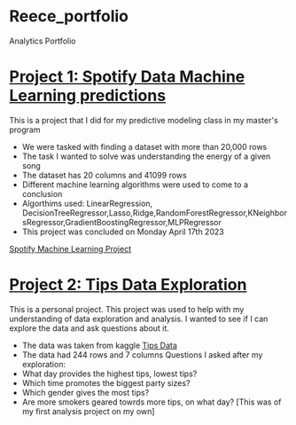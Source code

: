 # Reece_portfolio
Analytics Portfolio 

# [Project 1: Spotify Data Machine Learning predictions](https://reecealbert.github.io/Reece_portfolio/)

This is a project that I did for my predictive modeling class in my master's program

* We were tasked with finding a dataset with more than 20,000 rows
* The task I wanted to solve was understanding the energy of a given song
* The dataset has 20 columns and 41099 rows
* Different machine learning algorithms were used to come to a conclusion
* Algorthims used: LinearRegression, DecisionTreeRegressor,Lasso,Ridge,RandomForestRegressor,KNeighborsRegressor,GradientBoostingRegressor,MLPRegressor
* This project was concluded on Monday April 17th 2023

[Spotify Machine Learning Project](https://www.kaggle.com/code/reecealbert23/spotify-dataset-analysis/edit/run/129348865)

# [Project 2: Tips Data Exploration](https://reecealbert.github.io/Reece_portfolio/)

This is a personal project. This project was used to help with my understanding of data exploration and analysis.
I wanted to see if I can explore the data and ask questions about it.

* The data was taken from kaggle [Tips Data](https://www.kaggle.com/datasets/jsphyg/tipping)
* The data had 244 rows and 7 columns
Questions I asked after my exploration:
* What day provides the highest tips, lowest tips?
* Which time promotes the biggest party sizes?
* Which gender gives the most tips?
* Are more smokers geared towrds more tips, on what day?
[This was of my first analysis project on my own]
